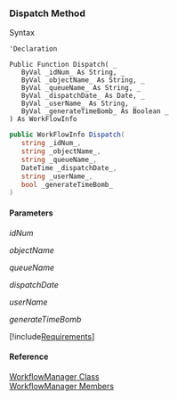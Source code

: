 ﻿### Dispatch Method

Syntax

```vbnet
'Declaration

Public Function Dispatch( _
   ByVal _idNum_ As String, _
   ByVal _objectName_ As String, _
   ByVal _queueName_ As String, _
   ByVal _dispatchDate_ As Date, _
   ByVal _userName_ As String, _
   ByVal _generateTimeBomb_ As Boolean _
) As WorkFlowInfo
```

```csharp
public WorkFlowInfo Dispatch( 
   string _idNum_,
   string _objectName_,
   string _queueName_,
   DateTime _dispatchDate_,
   string _userName_,
   bool _generateTimeBomb_
)
```

#### Parameters

_idNum_

_objectName_

_queueName_

_dispatchDate_

_userName_

_generateTimeBomb_

[!include[Requirements](../partials/requirements.md)]

#### Reference

[WorkflowManager Class](fcSDK~FChoice.Foundation.Clarify.Workflow.WorkflowManager.md)  
[WorkflowManager Members](fcSDK~FChoice.Foundation.Clarify.Workflow.WorkflowManager_members.md)
